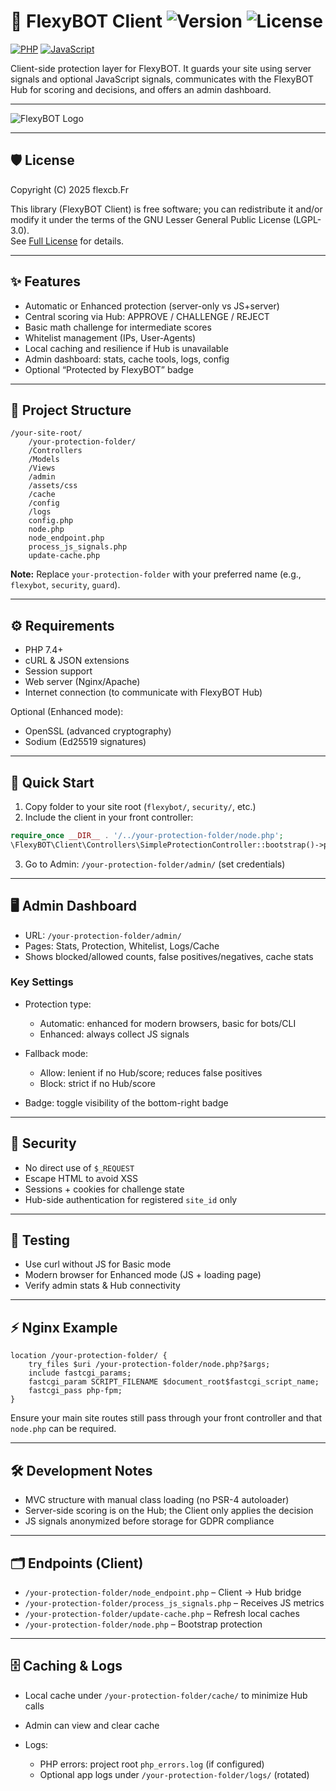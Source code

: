 # 🚀 FlexyBOT Client ![Version](https://img.shields.io/badge/version-1.0.0a-blue) ![License](https://img.shields.io/badge/license-LGPL--3.0-green)

[![PHP](https://img.shields.io/badge/PHP-8.0+-blue?logo=php&logoColor=white)](https://www.php.net/)
[![JavaScript](https://img.shields.io/badge/JavaScript-vanilla-yellow?logo=javascript&logoColor=black)](https://developer.mozilla.org/en-US/docs/Web/JavaScript)

Client-side protection layer for FlexyBOT. It guards your site using server signals and optional JavaScript signals, communicates with the FlexyBOT Hub for scoring and decisions, and offers an admin dashboard.

---

![FlexyBOT Logo](https://www.flexcb.fr/flexybots.jpg)  

---

## 🛡️ License
Copyright (C) 2025  flexcb.Fr  

This library (FlexyBOT Client) is free software; you can redistribute it and/or
modify it under the terms of the GNU Lesser General Public License (LGPL-3.0).  
See [Full License](./LICENSE.md) for details.

---

## ✨ Features
- Automatic or Enhanced protection (server-only vs JS+server)
- Central scoring via Hub: APPROVE / CHALLENGE / REJECT
- Basic math challenge for intermediate scores
- Whitelist management (IPs, User-Agents)
- Local caching and resilience if Hub is unavailable
- Admin dashboard: stats, cache tools, logs, config
- Optional “Protected by FlexyBOT” badge

---

## 📁 Project Structure

```
/your-site-root/
    /your-protection-folder/
    /Controllers
    /Models
    /Views
    /admin
    /assets/css
    /cache
    /config
    /logs
    config.php
    node.php
    node_endpoint.php
    process_js_signals.php
    update-cache.php

````
**Note:** Replace `your-protection-folder` with your preferred name (e.g., `flexybot`, `security`, `guard`).

---

## ⚙️ Requirements
- PHP 7.4+
- cURL & JSON extensions
- Session support
- Web server (Nginx/Apache)
- Internet connection (to communicate with FlexyBOT Hub)

Optional (Enhanced mode):
- OpenSSL (advanced cryptography)
- Sodium (Ed25519 signatures)

---

## 🚀 Quick Start
1. Copy folder to your site root (`flexybot/`, `security/`, etc.)
2. Include the client in your front controller:
```php
require_once __DIR__ . '/../your-protection-folder/node.php';
\FlexyBOT\Client\Controllers\SimpleProtectionController::bootstrap()->protectPage();
````

3. Go to Admin: `/your-protection-folder/admin/` (set credentials)

---

## 🖥️ Admin Dashboard

* URL: `/your-protection-folder/admin/`
* Pages: Stats, Protection, Whitelist, Logs/Cache
* Shows blocked/allowed counts, false positives/negatives, cache stats

### Key Settings

* Protection type:

  * Automatic: enhanced for modern browsers, basic for bots/CLI
  * Enhanced: always collect JS signals
* Fallback mode:

  * Allow: lenient if no Hub/score; reduces false positives
  * Block: strict if no Hub/score
* Badge: toggle visibility of the bottom-right badge

---

## 🔐 Security

* No direct use of `$_REQUEST`
* Escape HTML to avoid XSS
* Sessions + cookies for challenge state
* Hub-side authentication for registered `site_id` only

---

## 🧪 Testing

* Use curl without JS for Basic mode
* Modern browser for Enhanced mode (JS + loading page)
* Verify admin stats & Hub connectivity

---

## ⚡ Nginx Example

```
location /your-protection-folder/ {
    try_files $uri /your-protection-folder/node.php?$args;
    include fastcgi_params;
    fastcgi_param SCRIPT_FILENAME $document_root$fastcgi_script_name;
    fastcgi_pass php-fpm;
}
```

Ensure your main site routes still pass through your front controller and that `node.php` can be required.

---

## 🛠️ Development Notes

* MVC structure with manual class loading (no PSR-4 autoloader)
* Server-side scoring is on the Hub; the Client only applies the decision
* JS signals anonymized before storage for GDPR compliance

---

## 🗂️ Endpoints (Client)

* `/your-protection-folder/node_endpoint.php`     – Client → Hub bridge
* `/your-protection-folder/process_js_signals.php` – Receives JS metrics
* `/your-protection-folder/update-cache.php`       – Refresh local caches
* `/your-protection-folder/node.php`               – Bootstrap protection

---

## 🗄️ Caching & Logs

* Local cache under `/your-protection-folder/cache/` to minimize Hub calls
* Admin can view and clear cache
* Logs:

  * PHP errors: project root `php_errors.log` (if configured)
  * Optional app logs under `/your-protection-folder/logs/` (rotated)
